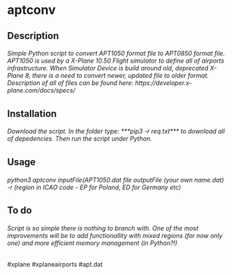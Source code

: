 # aptconv

<h2>Description</h2>
<h6>Simple Python script to convert APT1050 format file to APT0850 format file. 
APT1050 is used by a X-Plane 10.50 Flight simulator to define all of airports infrastructure. When Simulator Device is build around old, deprecated X-Plane 8, there is a need to convert newer, updated file to older format. 
Description of all of files can be found here:
https://developer.x-plane.com/docs/specs/</h6>

<h2>Installation</h2>
<h6>Download the script. 
In the folder type: ***pip3 -r req.txt*** to download all of depedencies. 
Then run the script under Python. </h6>

<h2>Usage</h2>
<h6>python3 aptconv inputFile(APT1050.dat file outputFile (your own name.dat) -r (region in ICAO code - EP for Poland, ED for Germany etc)
 </h6>

<h2>To do</h2>
<h6>Script is so simple there is nothing to branch with. One of the most improvements will be to add functionallity with mixed regions (for now only one) and more efficient memory management (in Python?!)</h6>


#xplane #xplaneairports #apt.dat 

